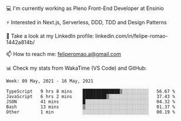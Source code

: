 💻 I'm currently working as Pleno Front-End Developer at Ensinio

⚡ Interested in Next.js, Serverless, DDD, TDD and Design Patterns

👥 Take a look at my LinkedIn profile: linkedin.com/in/felipe-romao-1442a814b/

📫 How to reach me: feliperomao.a@gmail.com

📊 Check my stats from WakaTime (VS Code) and GitHub:

<!--START_SECTION:waka-->
```text
Week: 09 May, 2021 - 16 May, 2021

TypeScript   9 hrs 8 mins    ██████████████▒░░░░░░░░░░   56.67 % 
JavaScript   6 hrs 2 mins    █████████▒░░░░░░░░░░░░░░░   37.43 % 
JSON         41 mins         █░░░░░░░░░░░░░░░░░░░░░░░░   04.32 % 
Bash         13 mins         ▒░░░░░░░░░░░░░░░░░░░░░░░░   01.37 % 
Other        1 min           ░░░░░░░░░░░░░░░░░░░░░░░░░   00.19 % 
```
<!--END_SECTION:waka-->
